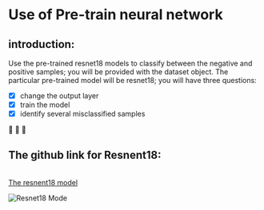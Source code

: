 # Use of Pre-train neural network

## introduction:
Use the pre-trained resnet18 models to classify between the negative and positive samples; you will be provided with the dataset object. The particular pre-trained model will be resnet18; you will have three questions:

- [x] change the output layer
- [x] train the model
- [x] identify several misclassified samples

👏 :clap: :clap:
## The github link for Resnent18:
<br>[The resnent18 model](https://github.com/pytorch/vision/blob/main/torchvision/models/resnet.py)

![Resnet18 Mode](https://github.com/Clarkedlee/Pre-trained-Models-with-PyTorch/blob/4e8fde65f765e4abc2457ccf4f366b2c1d6a00e2/resnet18.png)

